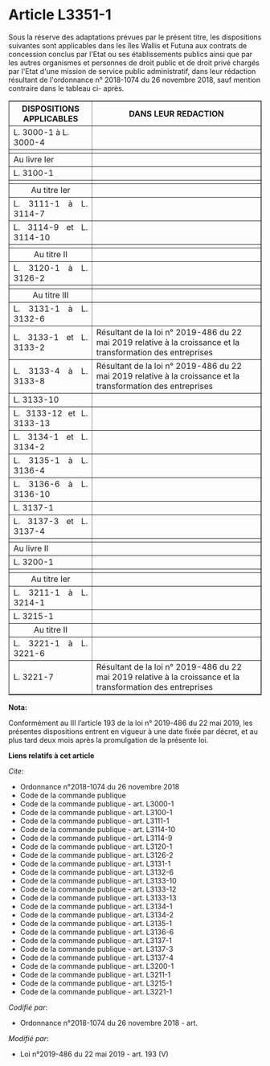 # Article L3351-1

Sous la réserve des adaptations prévues par le présent titre, les dispositions suivantes sont applicables dans les îles
Wallis et Futuna aux contrats de concession conclus par l'Etat ou ses établissements publics ainsi que par les autres
organismes et personnes de droit public et de droit privé chargés par l'Etat d'une mission de service public administratif,
dans leur rédaction résultant de l'ordonnance n° 2018-1074 du 26 novembre 2018, sauf mention contraire dans le tableau ci-
après.

<table border="1">
  <tbody>
    <tr>
      <th>DISPOSITIONS APPLICABLES</th>
      <th>DANS LEUR REDACTION</th>
    </tr>
    <tr>
      <td align="left">
L. 3000-1 à L. 3000-4 
</td>
      <td align="center">
    </td></tr>
    <tr>
      <td align="left">
      </td><td align="left">
    </td></tr>
    <tr>
      <td align="justify">Au livre Ier</td>
      <td align="left">
    </td></tr>
    <tr>
      <td align="justify">
L. 3100-1 
</td>
      <td align="left">
    </td></tr>
    <tr>
      <td align="left">
      </td><td align="left">
    </td></tr>
    <tr>
      <td align="center">Au titre Ier</td>
      <td align="left">
    </td></tr>
    <tr>
      <td align="justify">
L. 3111-1 à L. 3114-7 
</td>
      <td align="left">
    </td></tr>
    <tr>
      <td align="justify">
L. 3114-9 et L. 3114-10 
</td>
      <td align="left">
    </td></tr>
    <tr>
      <td align="left">
      </td><td align="left">
    </td></tr>
    <tr>
      <td align="center">Au titre II</td>
      <td align="left">
    </td></tr>
    <tr>
      <td align="justify">
L. 3120-1 à L. 3126-2 
</td>
      <td align="left">
    </td></tr>
    <tr>
      <td align="left">
      </td><td align="left">
    </td></tr>
    <tr>
      <td align="center">Au titre III</td>
      <td align="left">
    </td></tr>
    <tr>
      <td align="justify">
L. 3131-1 à L. 3132-6 
</td>
      <td align="left">
    </td></tr>
    <tr>
      <td align="justify">L. 3133-1 et L. 3133-2</td>
      <td align="left">Résultant de la loi n° 2019-486 du 22 mai 2019 relative à la croissance et la transformation des
entreprises</td>
    </tr>
    <tr>
      <td align="justify">L. 3133-4 à L. 3133-8</td>
      <td align="left">Résultant de la loi n° 2019-486 du 22 mai 2019 relative à la croissance et la transformation des
entreprises</td>
    </tr>
    <tr>
      <td align="justify">
L. 3133-10 
</td>
      <td align="left">
    </td></tr>
    <tr>
      <td align="justify">
L. 3133-12 et L. 3133-13 
</td>
      <td align="left">
    </td></tr>
    <tr>
      <td align="justify">
L. 3134-1 et L. 3134-2 
</td>
      <td align="left">
    </td></tr>
    <tr>
      <td align="justify">
L. 3135-1 à L. 3136-4 
</td>
      <td align="left">
    </td></tr>
    <tr>
      <td align="justify">
L. 3136-6 à L. 3136-10 
</td>
      <td align="left">
    </td></tr>
    <tr>
      <td align="justify">
L. 3137-1 
</td>
      <td align="left">
    </td></tr>
    <tr>
      <td align="justify">
L. 3137-3 et L. 3137-4 
</td>
      <td align="left">
    </td></tr>
    <tr>
      <td align="left">
      </td><td align="left">
    </td></tr>
    <tr>
      <td align="justify">Au livre II</td>
      <td align="left">
    </td></tr>
    <tr>
      <td align="justify">
L. 3200-1 
</td>
      <td align="left">
    </td></tr>
    <tr>
      <td align="left">
      </td><td align="left">
    </td></tr>
    <tr>
      <td align="center">Au titre Ier</td>
      <td align="left">
    </td></tr>
    <tr>
      <td align="justify">
L. 3211-1 à L. 3214-1 
</td>
      <td align="left">
    </td></tr>
    <tr>
      <td align="justify">
L. 3215-1 
</td>
      <td align="left">
    </td></tr>
    <tr>
      <td align="center">Au titre II</td>
      <td align="left">
    </td></tr>
    <tr>
      <td align="justify">
L. 3221-1 à L. 3221-6
</td>
      <td align="left">
    </td></tr>
    <tr>
      <td align="justify">L. 3221-7</td>
      <td align="left">Résultant de la loi n° 2019-486 du 22 mai 2019 relative à la croissance et la transformation des
entreprises</td>
    </tr>
  </tbody>
</table>

**Nota:**

Conformément au III l’article 193 de la loi n° 2019-486 du 22 mai 2019, les présentes dispositions entrent en vigueur à une
date fixée par décret, et au plus tard deux mois après la promulgation de la présente loi.

**Liens relatifs à cet article**

_Cite_:

  - Ordonnance n°2018-1074 du 26 novembre 2018
  - Code de la commande publique
  - Code de la commande publique - art. L3000-1
  - Code de la commande publique - art. L3100-1
  - Code de la commande publique - art. L3111-1
  - Code de la commande publique - art. L3114-10
  - Code de la commande publique - art. L3114-9
  - Code de la commande publique - art. L3120-1
  - Code de la commande publique - art. L3126-2
  - Code de la commande publique - art. L3131-1
  - Code de la commande publique - art. L3132-6
  - Code de la commande publique - art. L3133-10
  - Code de la commande publique - art. L3133-12
  - Code de la commande publique - art. L3133-13
  - Code de la commande publique - art. L3134-1
  - Code de la commande publique - art. L3134-2
  - Code de la commande publique - art. L3135-1
  - Code de la commande publique - art. L3136-6
  - Code de la commande publique - art. L3137-1
  - Code de la commande publique - art. L3137-3
  - Code de la commande publique - art. L3137-4
  - Code de la commande publique - art. L3200-1
  - Code de la commande publique - art. L3211-1
  - Code de la commande publique - art. L3215-1
  - Code de la commande publique - art. L3221-1

_Codifié par_:

  - Ordonnance n°2018-1074 du 26 novembre 2018 - art.

_Modifié par_:

  - Loi n°2019-486 du 22 mai 2019 - art. 193 (V)
